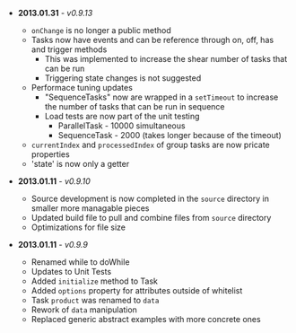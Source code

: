 * **2013.01.31** - *v0.9.13*
	* `onChange` is no longer a public method
	* Tasks now have events and can be reference through on, off, has and trigger methods
		* This was implemented to increase the shear number of tasks that can be run
		* Triggering state changes is not suggested
	* Performace tuning updates
		* "SequenceTasks" now are wrapped in a `setTimeout` to increase the number of tasks that can be run in sequence
		* Load tests are now part of the unit testing 
			* ParallelTask - 10000 simultaneous
			* SequenceTask - 2000 (takes longer because of the timeout)
	* `currentIndex` and `processedIndex` of group tasks are now pricate properties
	* 'state' is now only a getter

* **2013.01.11** - *v0.9.10*
	* Source development is now completed in the `source` directory in smaller more managable pieces
	* Updated build file to pull and combine files from `source` directory
	* Optimizations for file size

* **2013.01.11** - *v0.9.9*
	* Renamed while to doWhile
	* Updates to Unit Tests
	* Added `initialize` method to Task 
	* Added `options` property for attributes outside of whitelist
	* Task `product` was renamed to `data`
	* Rework of `data` manipulation
	* Replaced generic abstract examples with more concrete ones